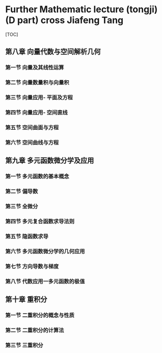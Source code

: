 # Further Mathematic lecture (tongji) (D part) cross Jiafeng Tang

[TOC]

## 第八章 向量代数与空间解析几何

### 第一节 向量及其线性运算

### 第二节 向量数量积与向量积

### 第三节 向量应用- 平面及方程

### 第四节 向量应用- 空间直线

### 第五节 空间曲面与方程

### 第六节 空间曲线与方程

## 第九章 多元函数微分学及应用

### 第一节 多元函数的基本概念

### 第二节 偏导数

### 第三节 全微分

### 第四节 多元复合函数求导法则

### 第五节 隐函数求导

### 第六节 多元函数微分学的几何应用

### 第七节 方向导数与梯度

### 第八节 代数应用一多元函数的极值

## 第十章 重积分

### 第一节 二重积分的概念与性质

### 第二节 二重积分的计算法

### 第三节 三重积分

